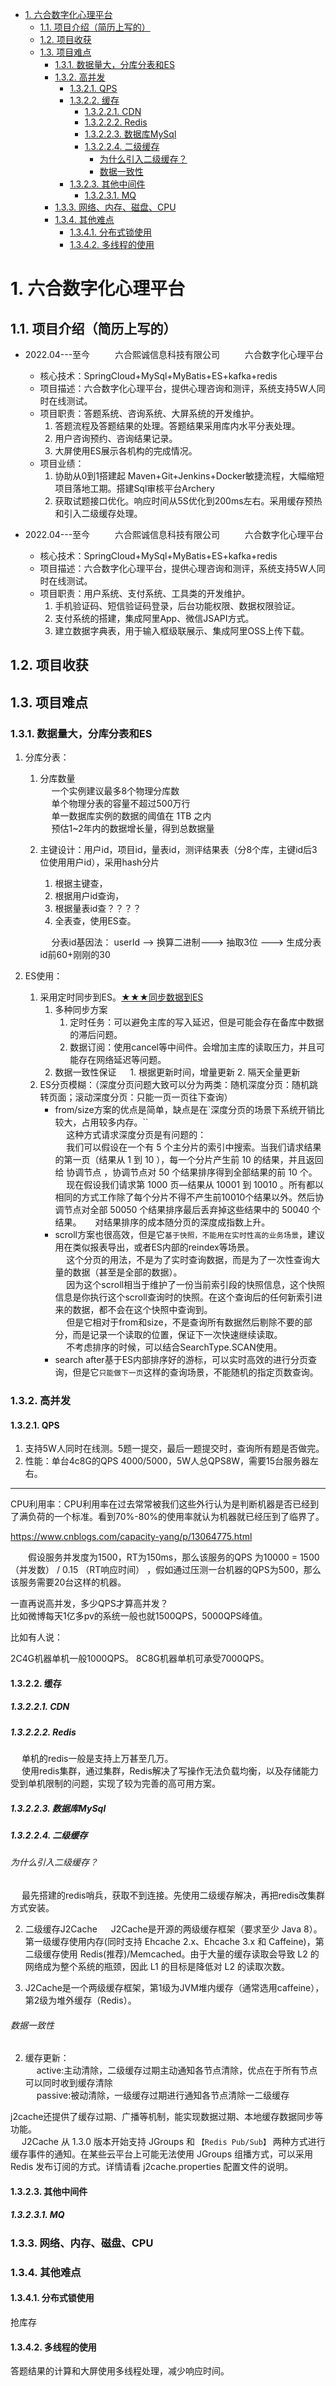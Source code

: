 
<!-- TOC -->

- [1. 六合数字化心理平台](#1-六合数字化心理平台)
    - [1.1. 项目介绍（简历上写的）](#11-项目介绍简历上写的)
    - [1.2. 项目收获](#12-项目收获)
    - [1.3. 项目难点](#13-项目难点)
        - [1.3.1. 数据量大，分库分表和ES](#131-数据量大分库分表和es)
        - [1.3.2. 高并发](#132-高并发)
            - [1.3.2.1. QPS](#1321-qps)
            - [1.3.2.2. 缓存](#1322-缓存)
                - [1.3.2.2.1. CDN](#13221-cdn)
                - [1.3.2.2.2. Redis](#13222-redis)
                - [1.3.2.2.3. 数据库MySql](#13223-数据库mysql)
                - [1.3.2.2.4. 二级缓存](#13224-二级缓存)
                    - [为什么引入二级缓存？](#为什么引入二级缓存)
                    - [数据一致性](#数据一致性)
            - [1.3.2.3. 其他中间件](#1323-其他中间件)
                - [1.3.2.3.1. MQ](#13231-mq)
        - [1.3.3. 网络、内存、磁盘、CPU](#133-网络内存磁盘cpu)
        - [1.3.4. 其他难点](#134-其他难点)
            - [1.3.4.1. 分布式锁使用](#1341-分布式锁使用)
            - [1.3.4.2. 多线程的使用](#1342-多线程的使用)

<!-- /TOC -->


# 1. 六合数字化心理平台  

## 1.1. 项目介绍（简历上写的）

* 2022.04---至今 &emsp; &emsp; 六合熙诚信息科技有限公司 &emsp; &emsp; 六合数字化心理平台    
    * 核心技术：SpringCloud+MySql+MyBatis+ES+kafka+redis  
    * 项目描述：六合数字化心理平台，提供心理咨询和测评，系统支持5W人同时在线测试。  
    * 项目职责：答题系统、咨询系统、大屏系统的开发维护。  
        1. 答题流程及答题结果的处理。答题结果采用库内水平分表处理。    
        2. 用户咨询预约、咨询结果记录。  
        3. 大屏使用ES展示各机构的完成情况。  
    * 项目业绩：  
        1. 协助从0到1搭建起 Maven+Git+Jenkins+Docker敏捷流程，大幅缩短项目落地工期。搭建Sql审核平台Archery
        2. 获取试题接口优化。响应时间从5S优化到200ms左右。采用缓存预热和引入二级缓存处理。  

* 2022.04---至今 &emsp; &emsp; 六合熙诚信息科技有限公司 &emsp; &emsp; 六合数字化心理平台    
    * 核心技术：SpringCloud+MySql+MyBatis+ES+kafka+redis  
    * 项目描述：六合数字化心理平台，提供心理咨询和测评，系统支持5W人同时在线测试。  
    * 项目职责：用户系统、支付系统、工具类的开发维护。  
        1. 手机验证码、短信验证码登录，后台功能权限、数据权限验证。  
        2. 支付系统的搭建，集成阿里App、微信JSAPI方式。  
        3. 建立数据字典表，用于输入框级联展示、集成阿里OSS上传下载。



## 1.2. 项目收获  


## 1.3. 项目难点  

### 1.3.1. 数据量大，分库分表和ES
1. 分库分表：  
    1. 分库数量  
    &emsp; 一个实例建议最多8个物理分库数  
    &emsp; 单个物理分表的容量不超过500万行  
    &emsp; 单一数据库实例的数据的阈值在 1TB 之内  
    &emsp; 预估1~2年内的数据增长量，得到总数据量  
    2. 主键设计：用户id，项目id，量表id，测评结果表（分8个库，主键id后3位使用用户id），采用hash分片  
        1. 根据主键查，
        2. 根据用户id查询，
        3. 根据量表id查？？？？
        4. 全表查，使用ES查。  

        &emsp; 分表id基因法： userId --> 换算二进制---> 抽取3位  --->  生成分表id前60+刚刚的30  

2. ES使用：  
    1. 采用定时同步到ES。[★★★同步数据到ES](/docs/ES/synES.md)    
        1. 多种同步方案  
            1. 定时任务：可以避免主库的写入延迟，但是可能会存在备库中数据的滞后问题。
            2. 数据订阅：使用cancel等中间件。会增加主库的读取压力，并且可能存在网络延迟等问题。
        2. 数据一致性保证
        &emsp;  1. 根据更新时间，增量更新 2. 隔天全量更新 
    2. ES分页模糊：（深度分页问题大致可以分为两类：随机深度分页：随机跳转页面；滚动深度分页：只能一页一页往下查询）  
        * from/size方案的优点是简单，缺点是在`深度分页的场景下系统开销比较大，占用较多内存。``  
        &emsp; 这种方式请求深度分页是有问题的：  
        &emsp; 我们可以假设在一个有 5 个主分片的索引中搜索。当我们请求结果的第一页（结果从 1 到 10 ），每一个分片产生前 10 的结果，并且返回给 协调节点 ，协调节点对 50 个结果排序得到全部结果的前 10 个。  
        &emsp; 现在假设我们请求第 1000 页—结果从 10001 到 10010 。所有都以相同的方式工作除了每个分片不得不产生前10010个结果以外。然后协调节点对全部 50050 个结果排序最后丢弃掉这些结果中的 50040 个结果。
        &emsp; 对结果排序的成本随分页的深度成指数上升。
        * scroll方案也很高效，但是它`基于快照，不能用在实时性高的业务场景`，建议用在类似报表导出，或者ES内部的reindex等场景。  
        &emsp; 这个分页的用法，不是为了实时查询数据，而是为了一次性查询大量的数据（甚至是全部的数据）。  
        &emsp; 因为这个scroll相当于维护了一份当前索引段的快照信息，这个快照信息是你执行这个scroll查询时的快照。在这个查询后的任何新索引进来的数据，都不会在这个快照中查询到。  
        &emsp; 但是它相对于from和size，不是查询所有数据然后剔除不要的部分，而是记录一个读取的位置，保证下一次快速继续读取。  
        &emsp; 不考虑排序的时候，可以结合SearchType.SCAN使用。  
        * search after基于ES内部排序好的游标，可以实时高效的进行分页查询，但是它`只能做下一页`这样的查询场景，不能随机的指定页数查询。  

### 1.3.2. 高并发
#### 1.3.2.1. QPS  
1. 支持5W人同时在线测。5题一提交，最后一题提交时，查询所有题是否做完。  
2. 性能：单台4c8G的QPS 4000/5000，5W人总QPS8W，需要15台服务器左右。  

--------

CPU利用率：CPU利用率在过去常常被我们这些外行认为是判断机器是否已经到了满负荷的一个标准。看到70%-80%的使用率就认为机器就已经压到了临界了。  

https://www.cnblogs.com/capacity-yang/p/13064775.html 

　　假设服务并发度为1500，RT为150ms，那么该服务的QPS 为10000 = 1500（并发数） /  0.15 （RT响应时间） ，假如通过压测一台机器的QPS为500，那么该服务需要20台这样的机器。


一直再说高并发，多少QPS才算高并发？  
比如微博每天1亿多pv的系统一般也就1500QPS，5000QPS峰值。

比如有人说：

2C4G机器单机一般1000QPS。
8C8G机器单机可承受7000QPS。

#### 1.3.2.2. 缓存  

##### 1.3.2.2.1. CDN  



##### 1.3.2.2.2. Redis  
&emsp; 单机的redis一般是支持上万甚至几万。  
&emsp; 使用redis集群，通过集群，Redis解决了写操作无法负载均衡，以及存储能力受到单机限制的问题，实现了较为完善的高可用方案。

##### 1.3.2.2.3. 数据库MySql  



##### 1.3.2.2.4. 二级缓存  
###### 为什么引入二级缓存？  
&emsp; 最先搭建的redis哨兵，获取不到连接。先使用二级缓存解决，再把redis改集群方式安装。    

2. 二级缓存J2Cache
&emsp; J2Cache是开源的两级缓存框架（要求至少 Java 8）。第一级缓存使用内存(同时支持 Ehcache 2.x、Ehcache 3.x 和 Caffeine)，第二级缓存使用 Redis(推荐)/Memcached。由于大量的缓存读取会导致 L2 的网络成为整个系统的瓶颈，因此 L1 的目标是降低对 L2 的读取次数。  

1. J2Cache是一个两级缓存框架，第1级为JVM堆内缓存（通常选用caffeine），第2级为堆外缓存（Redis）。   

###### 数据一致性
2. 缓存更新：  
&emsp; active:主动清除，二级缓存过期主动通知各节点清除，优点在于所有节点可以同时收到缓存清除  
&emsp; passive:被动清除，一级缓存过期进行通知各节点清除一二级缓存  

j2cache还提供了缓存过期、广播等机制，能实现数据过期、本地缓存数据同步等功能。  
&emsp; J2Cache 从 1.3.0 版本开始支持 JGroups 和 `【Redis Pub/Sub】` 两种方式进行缓存事件的通知。在某些云平台上可能无法使用 JGroups 组播方式，可以采用 Redis 发布订阅的方式。详情请看 j2cache.properties 配置文件的说明。  


#### 1.3.2.3. 其他中间件  
##### 1.3.2.3.1. MQ  


### 1.3.3. 网络、内存、磁盘、CPU  


### 1.3.4. 其他难点
#### 1.3.4.1. 分布式锁使用  
抢库存  

#### 1.3.4.2. 多线程的使用  
答题结果的计算和大屏使用多线程处理，减少响应时间。  
  
